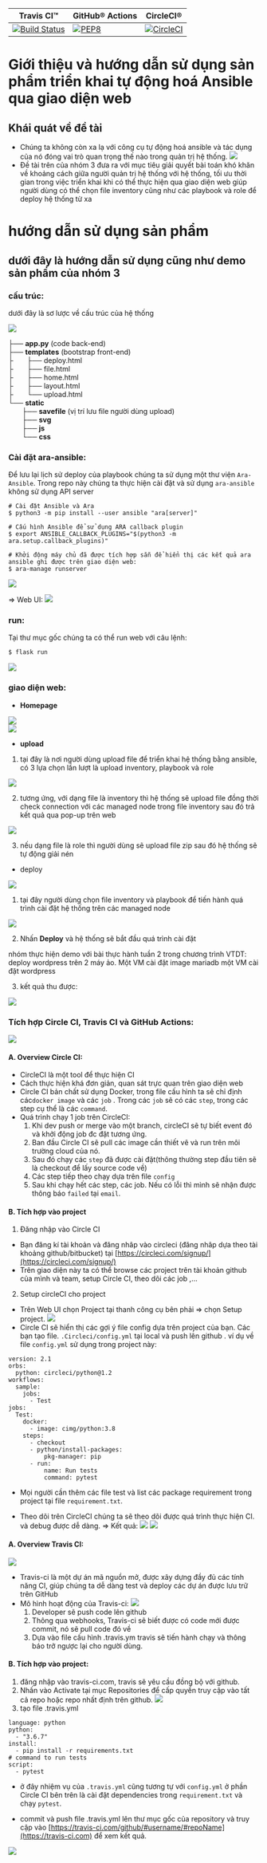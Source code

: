 | Travis CI™ | GitHub® Actions | CircleCI® |
| ----------- | ----------- | ----------- |
| [![Build Status](https://travis-ci.com/toanduc0671/Nhom3_VTDT.svg)](https://travis-ci.com/toanduc0671/Nhom3_VTDT) | [![PEP8](https://github.com/toanduc0671/Nhom3_VTDT/actions/workflows/Git_CI.yml/badge.svg)](https://github.com/toanduc0671/Nhom3_VTDT/actions/workflows/Git_CI.yml) | [![CircleCI](https://circleci.com/gh/4ward110/Nhom3_VTDT/tree/vu-duc-long.svg?style=svg)](https://github.com/4ward110/Nhom3_VTDT/tree/vu-duc-long) |
# **Giới thiệu và hướng dẫn sử dụng sản phẩm triển khai tự động hoá Ansible qua giao diện web**

## **Khái quát về đề tài**

- Chúng ta không còn xa lạ với công cụ tự động hoá ansible và tác dụng của nó đóng vai trò quan trọng thế nào trong quản trị hệ thống.
![](https://raw.githubusercontent.com/toanduc0671/Nhom3_VTDT/main/image/ansible.png)
- Đề tài trên của nhóm 3 đưa ra với mục tiêu giải quyết bài toán khó khăn về khoảng cách giữa người quản trị hệ thống với hệ thống, tối ưu thời gian trong việc triển khai khi có thể thực hiện qua giao diện web giúp người dùng có thể chọn file inventory cũng như các playbook và role để deploy hệ thống từ xa

# **hướng dẫn sử dụng sản phẩm**

## **dưới đây là hướng dẫn sử dụng cũng như demo sản phẩm của nhóm 3**

### **cấu trúc**:
dưới đây là sơ lược về cấu trúc của hệ thống<br/>

![](https://raw.githubusercontent.com/toanduc0671/Nhom3_VTDT/main/image/filestructure.png)<br/>

├── **app.py**  (code back-end) <br/>
├── **templates**  (bootstrap front-end) <br/>
├&nbsp;&nbsp;&nbsp;&nbsp;&nbsp;&nbsp; ├── deploy.html <br/>
├&nbsp;&nbsp;&nbsp;&nbsp;&nbsp;&nbsp; ├── file.html <br/>
├&nbsp;&nbsp;&nbsp;&nbsp;&nbsp;&nbsp; ├── home.html <br/>
├&nbsp;&nbsp;&nbsp;&nbsp;&nbsp;&nbsp; ├── layout.html <br/>
├&nbsp;&nbsp;&nbsp;&nbsp;&nbsp;&nbsp; └── upload.html <br/>
└── **static** <br/>
&nbsp;&nbsp;&nbsp;&nbsp;&nbsp;&nbsp; ├── **savefile**  (vị trí lưu file người dùng upload) <br/>
&nbsp;&nbsp;&nbsp;&nbsp;&nbsp;&nbsp; ├── **svg**<br/>
&nbsp;&nbsp;&nbsp;&nbsp;&nbsp;&nbsp; ├── **js**<br/>
&nbsp;&nbsp;&nbsp;&nbsp;&nbsp;&nbsp; └── **css**<br/>

### **Cài đặt ara-ansible**:
Để lưu lại lịch sử deploy của playbook chúng ta sử dụng một thư viện `Ara-Ansible`.
Trong repo này chúng ta thực hiện cài đặt và sử dụng `ara-ansible` không sử dụng API server
```
# Cài đặt Ansible và Ara
$ python3 -m pip install --user ansible "ara[server]"

# Cấu hình Ansible để sử dụng ARA callback plugin
$ export ANSIBLE_CALLBACK_PLUGINS="$(python3 -m ara.setup.callback_plugins)"

# Khởi động máy chủ đã được tích hợp sẵn để hiển thị các kết quả ara ansible ghi được trên giao diện web:
$ ara-manage runserver
```
![](/image/ara-server.jpg)

=> Web UI:
![](/image/ara-web.jpg)

### **run**:

Tại thư mục gốc chúng ta có thể run web với câu lệnh:<br/>
```bash
$ flask run
``` 

![](https://raw.githubusercontent.com/toanduc0671/Nhom3_VTDT/main/image/flaskrun.png)

### **giao diện web**:

- **Homepage**<br/>

![](https://raw.githubusercontent.com/toanduc0671/Nhom3_VTDT/main/image/homepage1.png)<br/>
![](https://raw.githubusercontent.com/toanduc0671/Nhom3_VTDT/main/image/homepage2.png)

- **upload**<br/>
1. tại đây là nơi người dùng upload file để triển khai hệ thống bằng ansible, có 3 lựa chọn lần lượt là upload inventory, playbook và role<br>

![](https://raw.githubusercontent.com/toanduc0671/Nhom3_VTDT/main/image/uploadTypefile.png) <br>

2. tương ứng, với dạng file là inventory thì hệ thống sẽ upload file đồng thời check connection với các managed node trong file inventory sau đó trả kết quả qua pop-up trên web<br>


![](https://raw.githubusercontent.com/toanduc0671/Nhom3_VTDT/main/image/connectionStatus.png)

3. nếu dạng file là role thì người dùng sẽ upload file zip sau đó hệ thống sẽ tự động giải nén<br>

- deploy

![](https://raw.githubusercontent.com/toanduc0671/Nhom3_VTDT/main/image/deploy.png)

1. tại đây người dùng chọn file inventory và playbook để tiến hành quá trình cài đặt hệ thống trên các managed node <br>

![](https://raw.githubusercontent.com/toanduc0671/Nhom3_VTDT/main/image/choosePlaybook.png)

2. Nhấn **Deploy** và hệ thống sẽ bắt đầu quá trình cài đặt<br>

nhóm thực hiện demo với bài thực hành tuần 2 trong chương trình VTDT: deploy wordpress trên 2 máy ảo. Một VM cài đặt image mariadb một VM cài đặt wordpress 

3. kết quả thu được:

![](https://raw.githubusercontent.com/toanduc0671/Nhom3_VTDT/main/image/result.png)

### Tích hợp Circle CI, Travis CI và GitHub Actions:
![](https://raw.githubusercontent.com/toanduc0671/Nhom3_VTDT/63b3d6496c7cf0c628dcb14cbb682ed5aebfb595/image/c.png)
#### A. Overview Circle CI:
- CircleCI là một tool để thực hiện CI
- Cách thực hiện khá đơn giản, quan sát trực quan trên giao diện web
- Circle CI bản chất sử dụng Docker, trong file cấu hình ta sẽ chỉ định các`docker image` và các `job` . Trong các `job` sẽ có các `step`, trong các step cụ thể là các `command`.
- Quá trình chạy 1 job trên CircleCI:
    1. Khi dev push or merge vào một branch, circleCI sẽ tự biết event đó và khởi động job đc đặt tương ứng.
    2. Ban đầu Circle CI sẽ pull các image cần thiết vê và run trên môi trường cloud của nó.
    3. Sau đó chạy các `step` đã được cài đặt(thông thường step đầu tiên sẽ là checkout để lấy source code về)
    4. Các step tiếp theo chạy dựa trên file `config`
    5. Sau khi chạy hết các step, các job. Nếu có lỗi thì mình sẽ nhận được thông báo `failed` tại `email`.
#### B. Tích hợp vào project
1. Đăng nhập vào Circle CI
- Bạn đăng kí tài khoản và đăng nhâp vào circleci (đăng nhâp dựa theo tài khoảng github/bitbucket)
tại [https://circleci.com/signup/](https://circleci.com/signup/)
- Trên giao diện này ta có thể browse các project trên tài khoản github của mình và team, setup Circle CI, theo dõi các job ,...
2. Setup circleCI cho project
- Trên Web UI chọn Project tại thanh công cụ bên phải => chọn Setup project.
![](https://raw.githubusercontent.com/toanduc0671/Nhom3_VTDT/63b3d6496c7cf0c628dcb14cbb682ed5aebfb595/image/ch.jpg)
- Circle CI sẽ hiển thị các gợi ý file config dựa trên project của bạn. Các bạn tạo file. `.Circleci/config.yml` tại local và push lên github .
ví dụ về file `config.yml` sử dụng trong project này:
```
version: 2.1
orbs:
  python: circleci/python@1.2
workflows:
  sample:  
    jobs:
      - Test
jobs:
  Test:  
    docker:
      - image: cimg/python:3.8
    steps:
      - checkout
      - python/install-packages:
          pkg-manager: pip
      - run:
          name: Run tests
          command: pytest
```
- Mọi người cần thêm các file test và list các package requirement trong project tại file `requirement.txt`.

- Theo dõi trên CircleCI chúng ta sẽ theo dõi được quá trình thực hiện CI. và debug được dễ dàng.
=> Kết quả:
![](https://raw.githubusercontent.com/toanduc0671/Nhom3_VTDT/63b3d6496c7cf0c628dcb14cbb682ed5aebfb595/image/r.jpg)
![](https://raw.githubusercontent.com/toanduc0671/Nhom3_VTDT/63b3d6496c7cf0c628dcb14cbb682ed5aebfb595/image/s.jpg)

#### A. Overview Travis CI:
![](https://raw.githubusercontent.com/toanduc0671/Nhom3_VTDT/main/image/travisci.jpg)
- Travis-ci là một dự án mã nguồn mở, được xây dựng đầy đủ các tính năng CI, giúp chúng ta dễ dàng test và deploy các dự án được lưu trữ trên GitHub
- Mô hình hoạt động của Travis-ci:
![](https://raw.githubusercontent.com/toanduc0671/Nhom3_VTDT/main/image/travisvi_workflow.png)
  1. Developer sẽ push code lên github
  2. Thông qua webhooks, Travis-ci sẽ biết được có code mới được commit, nó sẽ pull code đó về
  3. Dựa vào file cấu hình .travis.ym travis sẽ tiến hành chạy và thông báo trở ngược lại cho người dùng.

#### B. Tích hợp vào project:

1. đăng nhập vào travis-ci.com, travis sẽ yêu cầu đồng bộ với github.
2. Nhấn vào Activate tại mục Repositories để cấp quyền truy cập vào tất cả repo hoặc repo nhất định trên github.
![](https://raw.githubusercontent.com/toanduc0671/Nhom3_VTDT/main/image/travis_login.png)
3. tạo file .travis.yml
```
language: python
python:
  - "3.6.7"
install:
  - pip install -r requirements.txt
# command to run tests
script:
  - pytest
```

- ở đây nhiệm vụ của `.travis.yml` cũng tương tự với `config.yml` ở phần Circle CI bên trên là cài đặt dependencies trong `requirement.txt` và chạy `pytest`. 

- commit và push file .travis.yml lên thư mục gốc của repository và truy cập vào [https://travis-ci.com/github/#username/#repoName](https://travis-ci.com) để xem kết quả.

![](https://raw.githubusercontent.com/toanduc0671/Nhom3_VTDT/main/image/travis_build_result.png)